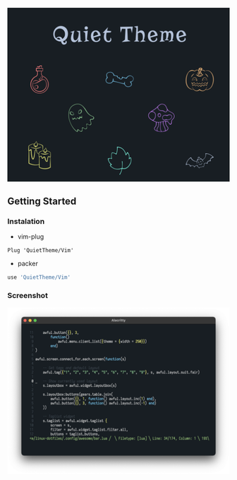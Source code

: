 ![](./screenshots/banner.png)

## Getting Started

### Instalation

* vim-plug
```vim]
Plug 'QuietTheme/Vim'
```

* packer
```lua
use 'QuietTheme/Vim'
```

### Screenshot

![](./screenshots/vim.png)
